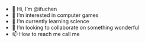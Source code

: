 - 👋 Hi, I’m @ifuchen
- 👀 I’m interested in computer games  
- 🌱 I’m currently learning science
- 💞️ I’m looking to collaborate on something wonderful
- 📫 How to reach me call me 

<!---
ifuchen/ifuchen is a ✨ special ✨ repository because its `README.md` (this file) appears on your GitHub profile.
You can click the Preview link to take a look at your changes.
--->
